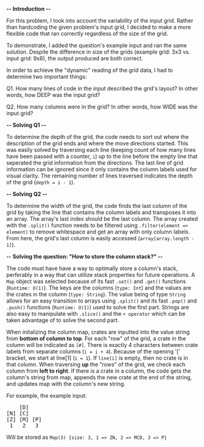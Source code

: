 **-- Introduction --**

For this problem, I took into account the variability of the input grid. Rather than hardcoding the given problem's input grid, I decided to make a more flexible code that ran correctly regardless of the size of the grid.

To demonstrate, I added the question's example input and ran the same solution. Despite the difference in size of the grids (example grid: 3x3 vs. input grid: 9x8), the output produced are both correct.

In order to achieve the "dynamic" reading of the grid data, I had to determine two important things:

Q1. How many lines of code in the input described the grid's layout? In other words, how DEEP was the input grid?

Q2. How many columns were in the grid? In other words, how WIDE was the input grid?


**-- Solving Q1 --**

To determine the depth of the grid, the code needs to sort out where the description of the grid ends and where the move directions started. This was easily solved by traversing each line (keeping count of how many lines have been passed with a counter, `i`) up to the line before the empty line that seperated the grid information from the directions. The last line of grid information can be ignored since it only contains the column labels used for visual clarity. The remaining number of lines traversed indicates the depth of the grid (`depth = i - 1`).

**-- Solving Q2 --**

To determine the width of the grid, the code finds the last column of the grid by taking the line that contains the column labels and transposes it into an array. The array's last index should be the last column. The array created with the `.split()` function needs to be filtered using `.filter(element => element)` to remove whitespace and get an array with only column labels. From here, the grid's last column is easily accessed (`array[array.length - 1]`).

**-- Solving the question: "How to store the column stack?" --**

The code must have have a way to optimally store a column's stack, perferably in a way that can utilize stack properties for future operations. A `Map` object was selected because of its fast `.set()` and `.get()` functions (`Runtime: O(1)`). The keys are the columns (`type: Int`) and the values are the crates in the column (`type: String`). The value being of type `String` allows for an easy transition to arrays using `.split()` and its fast `.pop()` and `.push()` functions (`Runtime: O(1)`) used to solve the first part. Strings are also easy to manipulate with `.slice()` and the `+ operator` which can be taken advantage of to solve the second part.

When initalizing the column map, crates are inputted into the value string from **bottom of column to top**. For each "row" of the grid, a crate in the column will be indicated as `[#]`. There is exactly 4 characters between crate labels from separate columns (`i = i + 4`). Because of the opening '[' bracket, we start at line[1] (`i = 1`). If `line[i]` is empty, then no crate is in that column. When traversing **up** the "rows" of the grid, we check each column from **left to right**. If there is a crate in a column, the code gets the column's string from map, appends the new crate at the end of the string, and updates map with the column's new string.

For example, the example input:
<pre>
    [D]    
[N] [C]    
[Z] [M] [P]
 1   2   3 
</pre>

Will be stored as `Map(3) {size: 3, 1 => ZN, 2 => MCD, 3 => P}`